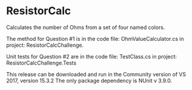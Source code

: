 # ResistorCalc
Calculates the number of Ohms from a set of four named colors.

The method for Question #1 is in the code file: OhmValueCalculator.cs in project: ResistorCalcChallenge.

Unit tests for Question #2 are in the code file: TestClass.cs in project: ResistorCalcChallenge.Tests

This release can be downloaded and run in the Community version of VS 2017, version 15.3.2 The only package dependency is NUnit v 3.9.0.
